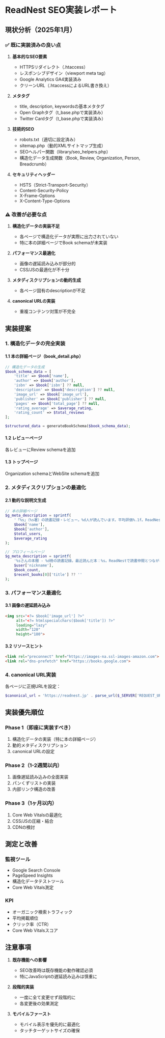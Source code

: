 # ReadNest SEO実装レポート

## 現状分析（2025年1月）

### ✅ 既に実装済みの良い点

1. **基本的なSEO要素**
   - HTTPSリダイレクト（.htaccess）
   - レスポンシブデザイン（viewport meta tag）
   - Google Analytics GA4実装済み
   - クリーンURL（.htaccessによるURL書き換え）

2. **メタタグ**
   - title, description, keywordsの基本メタタグ
   - Open Graphタグ（t_base.phpで実装済み）
   - Twitter Cardタグ（t_base.phpで実装済み）

3. **技術的SEO**
   - robots.txt（適切に設定済み）
   - sitemap.php（動的XMLサイトマップ生成）
   - SEOヘルパー関数（library/seo_helpers.php）
   - 構造化データ生成関数（Book, Review, Organization, Person, Breadcrumb）

4. **セキュリティヘッダー**
   - HSTS（Strict-Transport-Security）
   - Content-Security-Policy
   - X-Frame-Options
   - X-Content-Type-Options

### ⚠️ 改善が必要な点

1. **構造化データの実装不足**
   - 各ページで構造化データが実際に出力されていない
   - 特に本の詳細ページでBook schemaが未実装

2. **パフォーマンス最適化**
   - 画像の遅延読み込みが部分的
   - CSS/JSの最適化が不十分

3. **メタディスクリプションの動的生成**
   - 各ページ固有のdescriptionが不足

4. **canonical URLの実装**
   - 重複コンテンツ対策が不完全

## 実装提案

### 1. 構造化データの完全実装

#### 1.1 本の詳細ページ（book_detail.php）
```php
// 構造化データの生成
$book_schema_data = [
    'title' => $book['name'],
    'author' => $book['author'],
    'isbn' => $book['isbn'] ?? null,
    'description' => $book['description'] ?? null,
    'image_url' => $book['image_url'],
    'publisher' => $book['publisher'] ?? null,
    'pages' => $book['total_page'] ?? null,
    'rating_average' => $average_rating,
    'rating_count' => $total_reviews
];

$structured_data = generateBookSchema($book_schema_data);
```

#### 1.2 レビューページ
各レビューにReview schemaを追加

#### 1.3 トップページ
Organization schemaとWebSite schemaを追加

### 2. メタディスクリプションの最適化

#### 2.1 動的な説明文生成
```php
// 本の詳細ページ
$g_meta_description = sprintf(
    '「%s」（%s著）の読書記録・レビュー。%d人が読んでいます。平均評価%.1f。ReadNestで読書の進捗を管理。',
    $book['name'],
    $book['author'],
    $total_users,
    $average_rating
);

// プロフィールページ
$g_meta_description = sprintf(
    '%sさんの本棚 - %d冊の読書記録。最近読んだ本：%s。ReadNestで読書仲間とつながろう。',
    $user['nickname'],
    $book_count,
    $recent_books[0]['title'] ?? ''
);
```

### 3. パフォーマンス最適化

#### 3.1 画像の遅延読み込み
```html
<img src="<?= $book['image_url'] ?>" 
     alt="<?= htmlspecialchars($book['title']) ?>" 
     loading="lazy"
     width="120" 
     height="180">
```

#### 3.2 リソースヒント
```html
<link rel="preconnect" href="https://images-na.ssl-images-amazon.com">
<link rel="dns-prefetch" href="https://books.google.com">
```

### 4. canonical URL実装

各ページに正規URLを設定：
```php
$canonical_url = 'https://readnest.jp' . parse_url($_SERVER['REQUEST_URI'], PHP_URL_PATH);
```

## 実装優先順位

### Phase 1（即座に実装すべき）
1. 構造化データの実装（特に本の詳細ページ）
2. 動的メタディスクリプション
3. canonical URLの設定

### Phase 2（1-2週間以内）
1. 画像遅延読み込みの全面実装
2. パンくずリストの実装
3. 内部リンク構造の改善

### Phase 3（1ヶ月以内）
1. Core Web Vitalsの最適化
2. CSS/JSの圧縮・結合
3. CDNの検討

## 測定と改善

### 監視ツール
- Google Search Console
- PageSpeed Insights
- 構造化データテストツール
- Core Web Vitals測定

### KPI
- オーガニック検索トラフィック
- 平均掲載順位
- クリック率（CTR）
- Core Web Vitalsスコア

## 注意事項

1. **既存機能への影響**
   - SEO改善時は既存機能の動作確認必須
   - 特にJavaScriptの遅延読み込みは慎重に

2. **段階的実装**
   - 一度に全て変更せず段階的に
   - 各変更後の効果測定

3. **モバイルファースト**
   - モバイル表示を優先的に最適化
   - タッチターゲットサイズの確保
